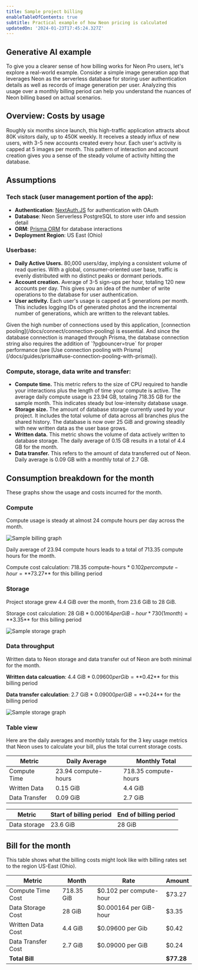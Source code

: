 ```yaml
---
title: Sample project billing
enableTableOfContents: true
subtitle: Practical example of how Neon pricing is calculated
updatedOn: '2024-01-23T17:45:24.327Z'
---
```


<NewPricing/>

## Generative AI example

To give you a clearer sense of how billing works for Neon Pro users, let's explore a real-world example. Consider a simple image generation app that leverages Neon as the serverless database for storing user authentication details as well as records of image generation per user. Analyzing this usage over a monthly billing period can help you understand the nuances of Neon billing based on actual scenarios.

## Overview: Costs by usage

Roughly six months since launch, this high-traffic application attracts about 80K visitors daily, up to 450K weekly. It receives a steady influx of new users, with 3-5 new accounts created every hour. Each user's activity is capped at 5 images per month. This pattern of interaction and account creation gives you a sense of the steady volume of activity hitting the database. 

## Assumptions

### Tech stack (user management portion of the app):
* **Authentication**: [NextAuth.JS](https://next-auth.js.org/) for authentication with OAuth
* **Database**: Neon Serverless PostgreSQL to store user info and session detail
* **ORM**: [Prisma ORM](https://www.prisma.io/) for database interactions
* **Deployment Region**: US East (Ohio)

### Userbase:
* **Daily Active Users.** 80,000 users/day, implying a consistent volume of read queries. With a global, consumer-oriented user base, traffic is evenly distributed with no distinct peaks or dormant periods.
* **Account creation.** Average of 3-5 sign-ups per hour, totaling 120 new accounts per day. This gives you an idea of the number of write operations to the database for user authentication.
* **User activity.** Each user's usage is capped at 5 generations per month. This includes logging IDs of generated photos and the incremental number of generations, which are written to the relevant tables.

<Admonition type="note">
Given the high number of connections used by this application, [connection pooling](/docs/connect/connection-pooling) is essential. And since the database connection is managed through Prisma, the database connection string also requires the addition of `?pgbouncer=true` for proper performance (see [Use connection pooling with Prisma](/docs/guides/prisma#use-connection-pooling-with-prisma)). 
</Admonition>

### Compute, storage, data write and transfer:

* **Compute time.** This metric refers to the size of CPU required to handle your interactions plus the length of time your compute is active. The average daily compute usage is 23.94 GB, totaling 718.35 GB for the sample month. This indicates steady but low-intensity database usage.
* **Storage size.** The amount of database storage currently used by your project. It includes the total volume of data across all branches plus the shared history. The database is now over 25 GiB and growing steadily with new written data as the user base grows.
* **Written data.** This metric shows the volume of data actively written to database storage. The daily average of 0.15 GB results in a total of 4.4 GB for the month.
* **Data transfer.** This refers to the amount of data transferred out of Neon. Daily average is 0.09 GB with a monthly total of 2.7 GB.

## Consumption breakdown for the month

These graphs show the usage and costs incurred for the month.

### Compute

Compute usage is steady at almost 24 compute hours per day across the month.

![Sample billing graph](/docs/introduction/billing_compute_graph.png)

Daily average of 23.94 compute hours leads to a total of 713.35 compute hours for the month.

Compute cost calculation: 718.35 compute-hours * $0.102 per compute-hour = **$73.27** for this billing period

### Storage

Project storage grew 4.4 GiB over the month, from 23.6 GiB to 28 GiB.

Storage cost calculation: 28 GiB * $0.000164 per GiB-hour * 730 (1 month) = **$3.35** for this billing period

![Sample storage graph](/docs/introduction/billing_storage_graph.png)

### Data throughput
Written data to Neon storage and data transfer out of Neon are both minimal for the month. 

**Written data calcuation**: 4.4 GiB * $0.09600 per Gib = **$0.42** for this billing period

**Data transfer calculation**: 2.7 GiB * $0.09000 per GiB = **$0.24** for the billing period

![Sample storage graph](/docs/introduction/billing_data_graph.png)

### Table view

Here are the daily averages and monthly totals for the 3 key usage metrics that Neon uses to calculate your bill, plus the total current storage costs.

| Metric          | Daily Average | Monthly Total |
|-----------------|---------------|---------------|
| Compute Time    | 23.94 compute-hours      | 718.35 compute-hours    |
| Written Data    | 0.15 GiB      | 4.4 GiB        |
| Data Transfer   | 0.09 GiB       | 2.7 GiB        |

 Metric           | Start of billing period| End of billing period |
|-----------------|---------------|---------------|
| Data storage    | 23.6 GiB        | 28 GiB         |

## Bill for the month

This table shows what the billing costs might look like with billing rates set to the region US-East (Ohio).

| Metric              | Month      | Rate                  | Amount    |
|---------------------|------------|-----------------------|-----------|
| Compute Time Cost   | 718.35 GiB | $0.102 per compute-hour        | $73.27    |
| Data Storage Cost   | 28 GiB   | $0.000164 per GiB-hour| $3.35
| Written Data Cost   | 4.4 GiB    | $0.09600 per Gib      | $0.42     |
| Data Transfer Cost  | 2.7 GiB    | $0.09000 per GiB      | $0.24     |
| **Total Bill**      |            |                       | **$77.28**|
